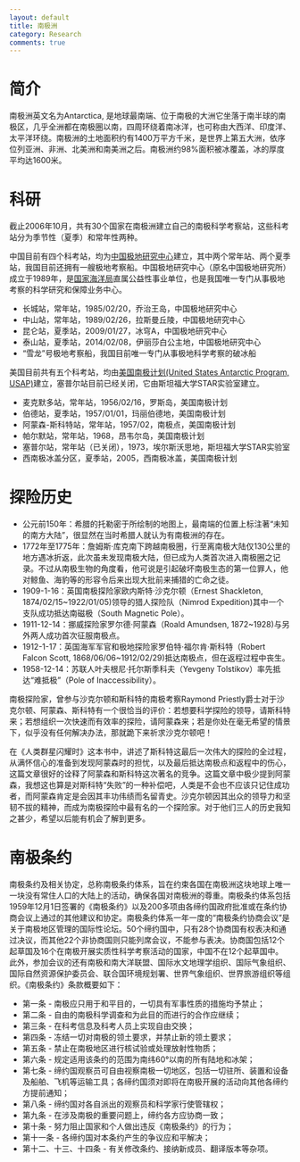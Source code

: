 ```yaml
---
layout: default
title: 南极洲
category: Research
comments: true
---
```

# 简介

南极洲英文名为Antarctica, 是地球最南端、位于南极的大洲它坐落于南半球的南极区，几乎全洲都在南极圈以南，四周环绕着南冰洋，也可称由大西洋、印度洋、太平洋环绕。南极洲的土地面积约有1400万平方千米，是世界上第五大洲，依序位列亚洲、非洲、北美洲和南美洲之后。南极洲约98%面积被冰覆盖，冰的厚度平均达1600米。

# 科研

截止2006年10月，共有30个国家在南极洲建立自己的南极科学考察站，这些科考站分为季节性（夏季）和常年性两种。

中国目前有四个科考站，均为[中国极地研究中心](http://www.pric.org.cn/)建立，其中两个常年站、两个夏季站，我国目前还拥有一艘极地考察船。中国极地研究中心（原名中国极地研究所）成立于1989年，是[国家海洋局](http://www.soa.gov.cn/)直属公益性事业单位，也是我国唯一专门从事极地考察的科学研究和保障业务中心。

- 长城站，常年站，1985/02/20，乔治王岛，中国极地研究中心
- 中山站，常年站，1989/02/26，拉斯曼丘陵，中国极地研究中心
- 昆仑站，夏季站，2009/01/27，冰穹A，中国极地研究中心
- 泰山站，夏季站，2014/02/08，伊丽莎白公主地，中国极地研究中心
- “雪龙”号极地考察船，我国目前唯一专门从事极地科学考察的破冰船

美国目前共有五个科考站，均由[美国南极计划(United States Antarctic Program, USAP)](http://www.usap.gov)建立，塞普尔站目前已经关闭，它由斯坦福大学STAR实验室建立。

- 麦克默多站，常年站，1956/02/16，罗斯岛，美国南极计划
- 伯德站，夏季站，1957/01/01，玛丽伯德地，美国南极计划
- 阿蒙森-斯科特站，常年站，1957/02，南极点，美国南极计划
- 帕尔默站，常年站，1968，昂韦尔岛，美国南极计划
- 塞普尔站，常年站（已关闭），1973，埃尔斯沃思地，斯坦福大学STAR实验室
- 西南极冰盖分区，夏季站，2005，西南极冰盖，美国南极计划

# 探险历史

- 公元前150年：希腊的托勒密于所绘制的地图上，最南端的位置上标注著“未知的南方大陆”，很显然在当时希腊人就认为有南极洲的存在。
- 1772年至1775年：詹姆斯·库克南下跨越南极圈，行至离南极大陆仅130公里的地方遇冰折返，此次虽未发现南极大陆，但已成为人类首次进入南极圈之记录。不过从南极生物的角度看，他可说是引起破坏南极生态的第一位罪人，他对鲸鱼、海豹等的形容令后来出现大批前来捕猎的亡命之徒。
- 1909-1-16：英国南极探险家欧内斯特·沙克尔顿（Ernest Shackleton, 1874/02/15~1922/01/05)领导的猎人探险队（Nimrod Expedition)其中一个支队成功抵达南磁极（South Magnetic Pole）。
- 1911-12-14：挪威探险家罗尔德·阿蒙森（Roald Amundsen, 1872~1928)与另外两人成功首次征服南极点。
- 1912-1-17：英国海军军官和极地探险家罗伯特·福尔肯·斯科特（Robert Falcon Scott, 1868/06/06~1912/02/29)抵达南极点，但在返程过程中丧生。
- 1958-12-14：苏联人叶夫根尼·托尔斯季科夫（Yevgeny Tolstikov）率先抵达“难抵极”（Pole of Inaccessibility）。

南极探险家，曾参与沙克尔顿和斯科特的南极考察Raymond Priestly爵士对于沙克尔顿、阿蒙森、斯科特有一个很恰当的评价：若想要科学探险的领导，请斯科特来；若想组织一次快速而有效率的探险，请阿蒙森来；若是你处在毫无希望的情景下，似乎没有任何解决办法，那就跪下来祈求沙克尔顿吧！

在《人类群星闪耀时》这本书中，讲述了斯科特这最后一次伟大的探险的全过程，从满怀信心的准备到发现阿蒙森时的担忧，以及最后抵达南极点和返程中的伤心，这篇文章很好的诠释了阿蒙森和斯科特这次著名的竞争。这篇文章中极少提到阿蒙森，我想这也算是对斯科特“失败”的一种补偿吧，人类是不会也不应该只记住成功者，而阿蒙森肯定是会因其丰功伟绩而名留青史。沙克尔顿因其出众的领导力和坚韧不拔的精神，而成为南极探险中最有名的一个探险家。对于他们三人的历史我知之甚少，希望以后能有机会了解到更多。

# 南极条约
南极条约及相关协定，总称南极条约体系，旨在约束各国在南极洲这块地球上唯一一块没有常住人口的大陆上的活动，确保各国对南极洲的尊重。南极条约体系包括1959年12月1日签署的《南极条约》以及200多项由各缔约国政府批准或在条约协商会议上通过的其他建议和协定。南极条约体系一年一度的“南极条约协商会议”是关于南极地区管理的国际性论坛。50个缔约国中，只有28个协商国有权表决和通过决议，而其他22个非协商国则只能列席会议，不能参与表决。协商国包括12个起草国及16个在南极开展实质性科学考察活动的国家，中国不在12个起草国中。此外，参加会议的还有南极和南大洋联盟、国际水文地理学组织、国际气象组织、国际自然资源保护委员会、联合国环境规划署、世界气象组织、世界旅游组织等组织。《南极条约》条款概要如下：

- 第一条 - 南极应只用于和平目的，一切具有军事性质的措施均予禁止；
- 第二条 - 自由的南极科学调查和为此目的而进行的合作应继续；
- 第三条 - 在科考信息及科考人员上实现自由交换；
- 第四条 - 冻结一切对南极的领土要求，并禁止新的领土要求；
- 第五条 - 禁止在南极地区进行核试验或处理放射性物质；
- 第六条 - 规定适用该条约的范围为南纬60°以南的所有陆地和冰架；
- 第七条 - 缔约国观察员可自由视察南极一切地区，包括一切驻所、装置和设备及船舶、飞机等运输工具；各缔约国须对即将在南极开展的活动向其他各缔约方提前通知；
- 第八条 - 缔约国对各自派出的观察员和科学家行使管辖权；
- 第九条 - 在涉及南极的重要问题上，缔约各方应协商一致；
- 第十条 - 努力阻止国家和个人做出违反《南极条约》的行为；
- 第十一条 - 各缔约国对本条约产生的争议应和平解决；
- 第十二、十三、十四条 - 有关修改条约、接纳新成员、翻译版本等杂项。

